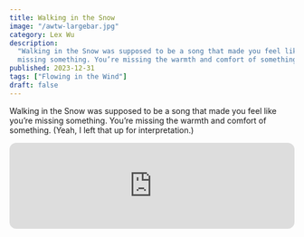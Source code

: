 ```yaml
---
title: Walking in the Snow
image: "/awtw-largebar.jpg"
category: Lex Wu
description:
  "Walking in the Snow was supposed to be a song that made you feel like you’re
  missing something. You’re missing the warmth and comfort of something."
published: 2023-12-31
tags: ["Flowing in the Wind"]
draft: false
---
```


Walking in the Snow was supposed to be a song that made you feel like you’re missing something. You’re missing the warmth and comfort of something. (Yeah, I left that up for interpretation.)

<iframe style="border-radius:12px" src="https://open.spotify.com/embed/track/6P7XmEwpRDkRciNJprAxUa?utm\_source=generator" width="100%" height="152" frameBorder="0" allowfullscreen="" allow="autoplay; clipboard-write; encrypted-media; fullscreen; picture-in-picture" loading="lazy" />

[You can listen](https://lexwu.com/bio/music/) on most streaming platforms.

If I had to choose a favourite from the EP, it’d be this one. It’s set in my favourite time signature (3/4 has and will always be superior to 4/4), there’s a major key change at the end, and it was the song that I’d constantly listen to for inspiration on newer projects.

For clarification: the music box is the harmony. The kalimba is the melody, and there’s a glockenspiel that does a call and response. I think I made this too complicated for my own liking.

## Development

I think the funniest thing about this was that it wasn’t ever supposed to be something that was released. I posted a small clip of it in December of 2021, thinking that I’d never turn this into a song. It originally was just a test of some new software I’d bought. After I combed through my earlier songs that might’ve fit in with the theme I was going for, I thought this would fit in perfectly.

In fact, this particular tune kinda stretches out all the way to August of 2021. I was just learning how to use the hardware that I had dusted off from the basement, so nothing I was making sounded polished. I also was just acquiring as much free stuff as I could to get myself rolling. The inspiration for the harmony was a project I titled “Alone.”

<iframe width="560" height="315" src="https://www.youtube-nocookie.com/embed/iuXJqLF10eE?si=UhJa6G8PwN8uzqUr" title="YouTube video player" frameborder="0" allow="accelerometer; autoplay; clipboard-write; encrypted-media; gyroscope; picture-in-picture; web-share" referrerpolicy="strict-origin-when-cross-origin" allowfullscreen />

Thankfully, I was able to figure out how to use the keyboard. Additionally, I accidentally wiped my hard drive in September of 2021, so that atrocity and a bunch of other really horrible projects are now wiped from the face of the earth without a trace.

## Lyrics / Story

If you read my original rant about the song [Lights Out](lights-out), you’d know that I scrapped some lyrics for this song. I’m not really happy about that, and sometime in the future, I’ll record and release a version with the lyrics it always deserved. Not now, but later down the road.

The song’s lyrics were originally about dealing with someone close to your life (like a friend) leaving. The snow was the fog from someone drifting away. The cold nights were just feelings about how something that once filled you with joy wasn’t there at all. And I’m sharing way too much about the lyrics that were supposed to be.

## Final Notes

This version is supposed to immerse you in the snow. And I think I did a good job at that.

It was never supposed to be my best work. It was never supposed to be a work that ever released. But I’m glad it ended up on the EP.
